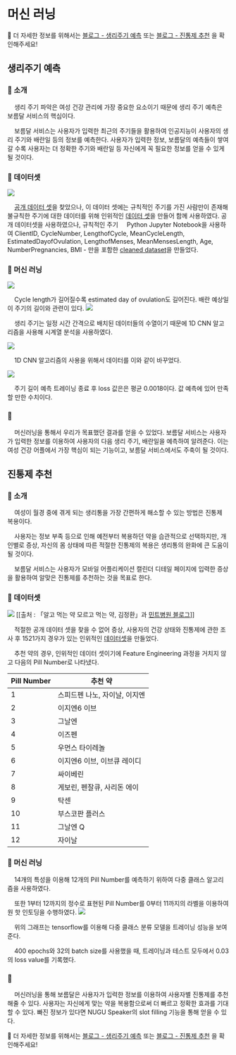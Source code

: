 # 머신 러닝

🔎 더 자세한 정보를 위해서는 [블로그 - 생리주기 예측](https://velog.io/@passengers/%EB%B3%B4%EB%A6%84%EB%8B%AC-2.1-%EB%A8%B8%EC%8B%A0%EB%9F%AC%EB%8B%9D-%EC%83%9D%EB%A6%AC-%EC%A3%BC%EA%B8%B0-%EC%98%88%EC%B8%A1) 또는 [블로그 - 진통제 추천](https://velog.io/@passengers/%EB%B3%B4%EB%A6%84%EB%8B%AC-2.2-%EB%A8%B8%EC%8B%A0%EB%9F%AC%EB%8B%9D-%EC%A7%84%ED%86%B5%EC%A0%9C-%EC%B6%94%EC%B2%9C) 을 확인해주세요!


## 생리주기 예측
### 📍 소개

&nbsp;&nbsp;&nbsp;&nbsp;생리 주기 파악은 여성 건강 관리에 가장 중요한 요소이기 때문에 생리 주기 예측은 보름달 서비스의 핵심이다. 

&nbsp;&nbsp;&nbsp;&nbsp;보름달 서비스는 사용자가 입력한 최근의 주기들을 활용하여 인공지능이 사용자의 생리 주기와 배란일 등의 정보를 예측한다. 사용자가 입력한 정보, 보름달의 예측들이 쌓여갈 수록 사용자는 더 정확한 주기와 배란일 등 자신에게 꼭 필요한 정보를 얻을 수 있게 될 것이다. 

### 📍 데이터셋


![](https://images.velog.io/images/passengers/post/4fb650b1-7244-47df-8c00-0e1cddde22da/image.png)

&nbsp;&nbsp;&nbsp;&nbsp;[공개 데이터 셋](https://epublications.marquette.edu/data_nfp/7/)을 찾았으나, 이 데이터 셋에는 규칙적인 주기를 가진 사람만이 존재해 불규칙한 주기에 대한 데이터를 위해 인위적인 [데이터 셋](https://docs.google.com/spreadsheets/d/1dgA92cMf24v6mVbfLOlIx4PBlI-sbjkncZ-7wOgB7Bk/edit#gid=0)을 만들어 함께 사용하였다. 
공개 데이터셋을 사용하였으나, 규칙적인 주기
&nbsp;&nbsp;&nbsp;&nbsp;Python Jupyter Notebook을 사용하여 ClientID, CycleNumber, LengthofCycle, MeanCycleLength, EstimatedDayofOvulation, LengthofMenses, MeanMensesLength, Age, NumberPregnancies, BMI - 만을 포함한 [cleaned dataset](https://github.com/Passengers-HY/Machine-Learning/blob/master/datasetcleaned.csv)을 만들었다.


### 📍 머신 러닝

![](https://images.velog.io/images/passengers/post/139129a3-de44-461f-88aa-cdb1bd4d0d41/image.png)

&nbsp;&nbsp;&nbsp;&nbsp;Cycle length가 길어질수록 estimated day of ovulation도 길어진다. 배란 예상일이 주기의 길이와 관련이 있다. 
![](https://images.velog.io/images/passengers/post/380c1dfa-82b2-45e5-b014-1c2bd28e62b5/cnn%20algorithm.PNG)

&nbsp;&nbsp;&nbsp;&nbsp;생리 주기는 일정 시간 간격으로 배치된 데이터들의 수열이기 때문에 1D CNN 알고리즘을 사용해 시계열 분석을 사용하였다. 

![](https://images.velog.io/images/passengers/post/0fb0641d-abc5-4b20-9034-0f4a8f033618/image.png)

&nbsp;&nbsp;&nbsp;&nbsp;1D CNN 알고리즘의 사용을 위해서 데이터를 이와 같이 바꾸었다. 

![](https://images.velog.io/images/passengers/post/b270a6e0-0155-4f7a-b3e0-bca379a57de4/lossvaluecycle.PNG)

&nbsp;&nbsp;&nbsp;&nbsp;주기 길이 예측 트레이닝 종료 후 loss 값은은 평균 0.0018이다. 값 예측에 있어 만족할 만한 수치이다.

### 📍
&nbsp;&nbsp;&nbsp;&nbsp;머신러닝을 통해서 우리가 목표했던 결과를 얻을 수 있었다. 보름달 서비스는 사용자가 입력한 정보를 이용하여 사용자의 다음 생리 주기, 배란일을 예측하여 알려준다. 이는 여성 건강 어플에서 가장 핵심이 되는 기능이고, 보름달 서비스에서도 주축이 될 것이다.


## 진통제 추천
### 📍 소개

&nbsp;&nbsp;&nbsp;&nbsp;여성이 월경 중에 겪게 되는 생리통을 가장 간편하게 해소할 수 있는 방법은 진통제 복용이다. 

&nbsp;&nbsp;&nbsp;&nbsp;사용자는 정보 부족 등으로 인해 예전부터 복용하던 약을 습관적으로 선택하지만, 개인별로 증상, 자신의 몸 상태에 따른 적절한 진통제의 복용은 생리통의 완화에 큰 도움이 될 것이다. 

&nbsp;&nbsp;&nbsp;&nbsp;보름달 서비스는 사용자가 모바일 어플리케이션 캘린더 디테일 페이지에 입력한 증상을 활용하여 알맞은 진통제를 추천하는 것을 목표로 한다.

### 📍 데이터셋

![](https://images.velog.io/images/passengers/post/40425e44-9982-4a6c-a922-453ac656ca6a/image.png) [[출처 : 「알고 먹는 약 모르고 먹는 약, 김정환」과 [민트병원 블로그](https://m.blog.naver.com/shamadeo/221358735509)]]

&nbsp;&nbsp;&nbsp;&nbsp;적절한 공개 데이터 셋을 찾을 수 없어 증상, 사용자의 건강 상태와 진통제에 관한 조사 후 1521가지 경우가 있는 인위적인 [데이터셋](https://github.com/Passengers-HY/Machine-Learning/blob/master/ds_pills.csv)을 만들었다.

&nbsp;&nbsp;&nbsp;&nbsp;추천 약의 경우, 인위적인 데이터 셋이기에 Feature Engineering 과정을 거치지 않고 다음의 Pill Number로 나타냈다.


| Pill Number | 추천 약 |
|---| --- |
| 1 | 스피드펜 나노, 자이날, 이지엔 |
| 2 | 이지엔6 이브 |
| 3 | 그날엔 |
| 4 | 이즈펜 |
| 5 | 우먼스 타이레놀 |
| 6 | 이지엔6 이브, 이브큐 레이디 |
| 7 | 싸이베린 |
| 8 | 게보린, 펜잘큐, 사리돈 에이 |
| 9 | 탁센 |
| 10 | 부스코판 플러스  |
| 11 | 그날엔 Q |
| 12 | 자이날 |


### 📍 머신 러닝

&nbsp;&nbsp;&nbsp;&nbsp;14개의 특성을 이용해 12개의 Pill Number를 예측하기 위하여 다중 클래스 알고리즘을 사용하였다. 

&nbsp;&nbsp;&nbsp;&nbsp;또한 1부터 12까지의 정수로 표현된 Pill Number를 0부터 11까지의 라벨을 이용하여 원 핫 인토딩을 수행하였다. 
![](https://images.velog.io/images/passengers/post/e134136c-d75e-4fc3-9808-534ebb0e1933/a.jpg)

&nbsp;&nbsp;&nbsp;&nbsp;위의 그래프는 tensorflow를 이용해 다중 클래스 분류 모델을 트레이닝 성능을 보여준다. 

&nbsp;&nbsp;&nbsp;&nbsp;400 epochs와 32의 batch size를 사용했을 때, 트레이닝과 테스트 모두에서 0.03의 loss value를 기록했다.

### 📍 

&nbsp;&nbsp;&nbsp;&nbsp;머신러닝을 통해 보름달은 사용자가 입력한 정보를 이용하여 사용자별 진통제를 추천해줄 수 있다. 사용자는 자신에게 맞는 약을 복용함으로써 더 빠르고 정확한 효과를 기대할 수 있다. 빠진 정보가 있다면 NUGU Speaker의 slot filling 기능을 통해 얻을 수 있다.


🔎 더 자세한 정보를 위해서는 [블로그 - 생리주기 예측](https://velog.io/@passengers/%EB%B3%B4%EB%A6%84%EB%8B%AC-2.1-%EB%A8%B8%EC%8B%A0%EB%9F%AC%EB%8B%9D-%EC%83%9D%EB%A6%AC-%EC%A3%BC%EA%B8%B0-%EC%98%88%EC%B8%A1) 또는 [블로그 - 진통제 추천](https://velog.io/@passengers/%EB%B3%B4%EB%A6%84%EB%8B%AC-2.2-%EB%A8%B8%EC%8B%A0%EB%9F%AC%EB%8B%9D-%EC%A7%84%ED%86%B5%EC%A0%9C-%EC%B6%94%EC%B2%9C) 을 확인해주세요!
